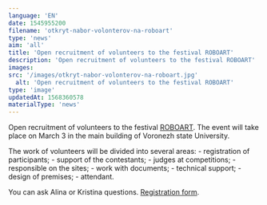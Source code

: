 ```yaml
---
language: 'EN'
date: 1545955200
filename: 'otkryt-nabor-volonterov-na-roboart'
type: 'news'
aim: 'all'
title: 'Open recruitment of volunteers to the festival ROBOART'
description: 'Open recruitment of volunteers to the festival ROBOART'
images:
src: '/images/otkryt-nabor-volonterov-na-roboart.jpg'
  alt: 'Open recruitment of volunteers to the festival ROBOART'
type: 'image'
updatedAt: 1568360578
materialType: 'news'
---
```

Open recruitment of volunteers to the festival [ROBOART](https://vk.com/roboartfest). The event will take place on March 3 in the main building of Voronezh state University.

The work of volunteers will be divided into several areas: - registration of participants; - support of the contestants; - judges at competitions; - responsible on the sites; - work with documents; - technical support; - design of premises; - attendant.

You can ask Alina or Kristina questions. [Registration form](https://vk.cc/8RftH0).
